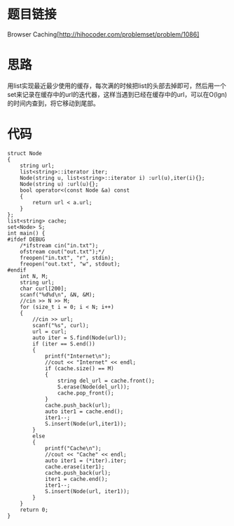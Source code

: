 ﻿# 题目链接
Browser Caching[http://hihocoder.com/problemset/problem/1086]
# 思路
用list实现最近最少使用的缓存，每次满的时候把list的头部去掉即可，然后用一个set来记录在缓存中的url的迭代器，这样当遇到已经在缓存中的url，可以在O(lgn)的时间内查到，将它移动到尾部。
# 代码
	struct Node
	{
		string url;
		list<string>::iterator iter;
		Node(string u, list<string>::iterator i) :url(u),iter(i){};
		Node(string u) :url(u){};
		bool operator<(const Node &a) const
		{
			return url < a.url;
		}
	};
	list<string> cache;
	set<Node> S;
	int main() {
	#ifdef DEBUG
	    /*ifstream cin("in.txt");
		ofstream cout("out.txt");*/
		freopen("in.txt", "r", stdin);
		freopen("out.txt", "w", stdout);
	#endif
		int N, M;
		string url;
		char curl[200];
		scanf("%d%d\n", &N, &M);
		//cin >> N >> M;
		for (size_t i = 0; i < N; i++)
		{
			//cin >> url;
			scanf("%s", curl);
			url = curl;
			auto iter = S.find(Node(url));
			if (iter == S.end())
			{
				printf("Internet\n");
				//cout << "Internet" << endl;
				if (cache.size() == M)
				{
					string del_url = cache.front();
					S.erase(Node(del_url));
					cache.pop_front();
				}
				cache.push_back(url);
				auto iter1 = cache.end();
				iter1--;
				S.insert(Node(url,iter1));
			}
			else
			{
				printf("Cache\n");
				//cout << "Cache" << endl;
				auto iter1 = (*iter).iter;
				cache.erase(iter1);
				cache.push_back(url);
				iter1 = cache.end();
				iter1--;
				S.insert(Node(url, iter1));
			}
		}
		return 0;
	}